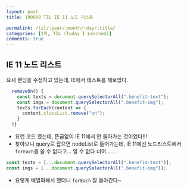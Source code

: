 ```yaml
---
layout: post
title: 190808 TIL IE 11 노드 리스트

permalink: /til/:year/:month/:day/:title/
categories: [1막, TIL (Today I Learned)]
comments: true
---
```


## **IE 11 노드 리스트**
요새 랜딩을 수정하고 있는데, IE에서 테스트를 해보았다. 

```js
  removeOn() {
    const texts = document.querySelectorAll(".benefit-text");
    const imgs = document.querySelectorAll(".benefit-img");
    texts.forEach(content => {
      content.classList.remove("on");
    }
  )}
```

- 요런 코드 였는데, 뜬금없이 IE 11에서 안 돌아가는 것이었다!!!
- 찾아보니 query로 잡으면 nodeList로 들어가는데, IE 11에선 노드리스트에서 `forEach`를 쓸 수 없다고...  알 수 없다 너어.......

```js
const texts = [...document.querySelectorAll(".benefit-text")];
const imgs = [...document.querySelectorAll(".benefit-img")];
```
- 요렇게 배열화해서 했더니 `forEach` 잘 돌아간다~ 
